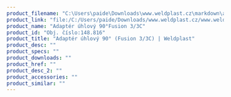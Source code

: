 ```yaml
---
product_filename: "C:\Users\paide\Downloads\www.weldplast.cz\markdown\adapter-uhlovy-90-fusion-33c.md"
product_link: "file:/C:/Users/paide/Downloads/www.weldplast.cz/www.weldplast.cz/adapter-uhlovy-90-fusion-33c"
product_name: "Adaptér úhlový 90°Fusion 3/3C"
product_id: "Obj. číslo:148.816"
product_title: "Adaptér úhlový 90° (Fusion 3/3C) | Weldplast"
product_desc: ""
product_specs: ""
product_downloads: ""
product_href: ""
product_desc_2: ""
product_accessories: ""
product_similar: ""
---
```

